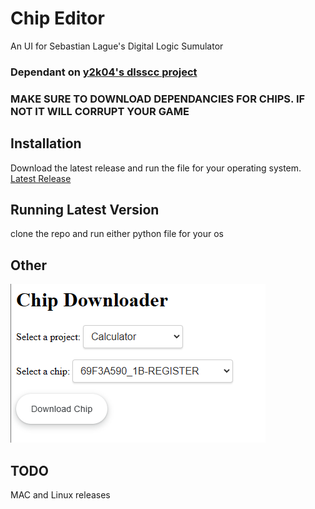 # Chip Editor

An UI for Sebastian Lague's Digital Logic Sumulator

### Dependant on [y2k04's dlsscc project](https://github.com/y2k04/dlscc)
### MAKE SURE TO DOWNLOAD DEPENDANCIES FOR CHIPS. IF NOT IT **WILL CORRUPT YOUR GAME**
## Installation

Download the latest release and run the file for your operating system. [Latest Release](https://github.com/AiresCode/Chip-Downloader/releases)

## Running Latest Version

clone the repo and run either python file for your os

## Other

![UI design](Screenshots/Screenshot%202023-04-10%20084623.png)

## TODO
MAC and Linux releases
